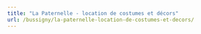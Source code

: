 ```yaml
---
title: "La Paternelle - location de costumes et décors"
url: /bussigny/la-paternelle-location-de-costumes-et-decors/
---
```

